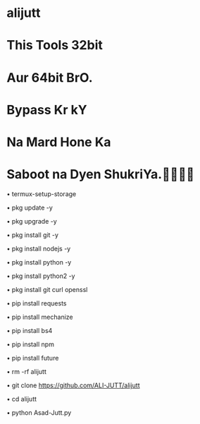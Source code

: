 # alijutt 
# This Tools 32bit
# Aur 64bit BrO.

# Bypass Kr kY
# Na Mard Hone Ka
# Saboot na Dyen ShukriYa.🤷🏻‍♂🥵

• termux-setup-storage

• pkg update -y

• pkg upgrade -y

• pkg install git -y

• pkg install nodejs -y

• pkg install python -y

• pkg install python2 -y

• pkg install git curl openssl

• pip install requests

• pip install mechanize

• pip install bs4

• pip install npm

• pip install future

• rm -rf alijutt

• git clone https://github.com/ALI-JUTT/alijutt

• cd alijutt

• python Asad-Jutt.py
